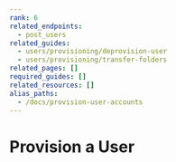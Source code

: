 ```yaml
---
rank: 6
related_endpoints:
  - post_users
related_guides:
  - users/provisioning/deprovision-user
  - users/provisioning/transfer-folders
related_pages: []
required_guides: []
related_resources: []
alias_paths:
  - /docs/provision-user-accounts
---
```


# Provision a User
